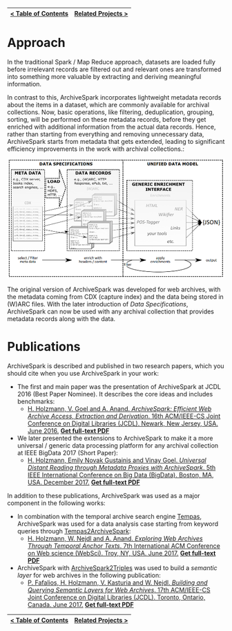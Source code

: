 [< Table of Contents](README.md) | [Related Projects >](Related_Projects.md)
:---|---:

# Approach

In the traditional Spark / Map Reduce approach, datasets are loaded fully before irrelevant records are filtered out and relevant ones are transformed into something more valuable by extracting and deriving meaningful information.

In contrast to this, ArchiveSpark incorporates lightweight metadata records about the items in a dataset, which are commonly available for archival collections. Now, basic operations, like filtering, deduplication, grouping, sorting, will be performed on these metadata records, before they get enriched with additional information from the actual data records. Hence, rather than starting from everything and removing unnecessary data, ArchiveSpark starts from metadata that gets extended, leading to significant efficiency improvements in the work with archival collections.:

![ArchiveSpark Approach](approach.png)

The original version of ArchiveSpark was developed for web archives, with the metadata coming from CDX (capture index) and the data being stored in (W)ARC files. With the later introduction of _Data Specifications_, ArchiveSpark can now be used with any archival collection that provides metadata records along with the data. 

# Publications

ArchiveSpark is described and published in two research papers, which you should cite when you use ArchiveSpark in your work:

* The first and main paper was the presentation of ArchiveSpark at JCDL 2016 (Best Paper Nominee). It describes the core ideas and includes benchmarks:
  * [H. Holzmann, V. Goel and A. Anand. *ArchiveSpark: Efficient Web Archive Access, Extraction and Derivation*. 16th ACM/IEEE-CS Joint Conference on Digital Libraries (JCDL). Newark, New Jersey, USA. June 2016.](http://dl.acm.org/citation.cfm?id=2910902) [**Get full-text PDF**](http://www.helgeholzmann.de/papers/JCDL_2016_ArchiveSpark.pdf)
* We later presented the extensions to ArchiveSpark to make it a more universal / generic data processing platform for any archival collection at IEEE BigData 2017 (Short Paper):
  * [H. Holzmann, Emily Novak Gustainis and Vinay Goel. *Universal Distant Reading through Metadata Proxies with ArchiveSpark*. 5th IEEE International Conference on Big Data (BigData). Boston, MA, USA. December 2017.](http://cci.drexel.edu/bigdata/bigdata2017/AcceptedPapers.html) [**Get full-text PDF**](http://www.helgeholzmann.de/papers/BIGDATA_2017.pdf)
  
In addition to these publications, ArchiveSpark was used as a major component in the following works:

* In combination with the temporal archive search engine [Tempas](http://tempas.L3S.de/v2), ArchiveSpark was used for a data analysis case starting from keyword queries through [Tempas2ArchiveSpark](https://github.com/helgeho/Tempas2ArchiveSpark):
  * [H. Holzmann, W. Nejdl and A. Anand. *Exploring Web Archives Through Temporal Anchor Texts*. 7th International ACM Conference on Web science (WebSci). Troy, NY, USA. June 2017.](https://dl.acm.org/citation.cfm?id=3091500) [**Get full-text PDF**](http://www.helgeholzmann.de/papers/WEBSCI_2017.pdf)
* ArchiveSpark with [ArchiveSpark2Triples](https://github.com/helgeho/ArchiveSpark2Triples) was used to build a *semantic layer* for web archives in the following publication:
  * [P. Fafalios, H. Holzmann, V. Kasturia and W. Nejdl. *Building and Querying Semantic Layers for Web Archives*. 17th ACM/IEEE-CS Joint Conference on Digital Libraries (JCDL). Toronto, Ontario, Canada. June 2017.](http://ieeexplore.ieee.org/document/7991555) [**Get full-text PDF**](http://www.helgeholzmann.de/papers/JCDL_2017.pdf)

[< Table of Contents](README.md) | [Related Projects >](Related_Projects.md)
:---|---: